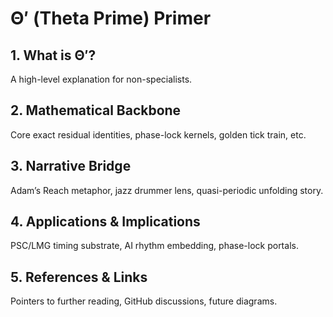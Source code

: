 # Θ′ (Theta Prime) Primer

## 1. What is Θ′?
A high-level explanation for non-specialists.

## 2. Mathematical Backbone
Core exact residual identities, phase-lock kernels, golden tick train, etc.

## 3. Narrative Bridge
Adam’s Reach metaphor, jazz drummer lens, quasi-periodic unfolding story.

## 4. Applications & Implications
PSC/LMG timing substrate, AI rhythm embedding, phase-lock portals.

## 5. References & Links
Pointers to further reading, GitHub discussions, future diagrams.
